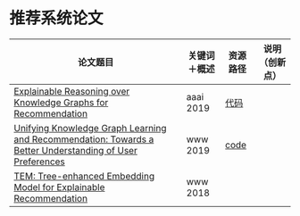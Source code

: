 # 推荐系统论文

|    论文题目    |   关键词＋概述   | 资源路径 | 说明（创新点） |
| ----------- | ------------------- | ----- | -------|
|[Explainable Reasoning over Knowledge Graphs for Recommendation](https://arxiv.org/pdf/1811.04540)|aaai 2019|[代码](https://github.com/eBay/KPRN)||
|[Unifying Knowledge Graph Learning and Recommendation: Towards a Better Understanding of User Preferences](https://arxiv.org/pdf/1902.06236)|www 2019|[code](https://github.com/TaoMiner/joint-kg-recommender)||
|[TEM: Tree-enhanced Embedding Model for Explainable Recommendation](https://www.comp.nus.edu.sg/~xiangnan/papers/www18-tem.pdf)|www 2018|||

